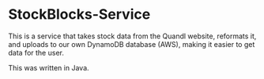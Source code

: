 # StockBlocks-Service

This is a service that takes stock data from the Quandl website, reformats it, and uploads to our own DynamoDB database (AWS), making it easier to get data for the user.

This was written in Java.
